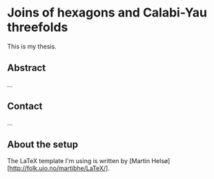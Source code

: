 # Joins of hexagons and Calabi-Yau threefolds

This is my thesis.

## Abstract

...

## Contact

...

## About the setup

The LaTeX template I'm using is written by [Martin Helsø][http://folk.uio.no/martibhe/LaTeX/].